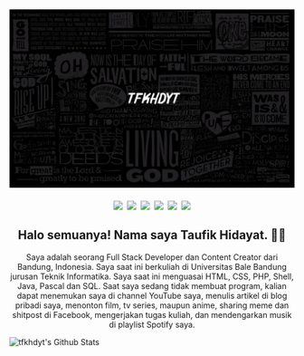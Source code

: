 ## [![stephen ajulu's header](images/145ace97964294c36724db8c9dd86010-picsay.jpg?raw=true)](https://stephenajulu.com)

<p align='center'>
<a href="Https://facebook.com/tfkhdyt142"><img height="30" src="https://www.pinclipart.com/picdir/big/2-21918_download-transparent-background-facebook-logo-clipart-facebook-logo.png"></a>&nbsp;
<a href="https://twitter.com/tfkhdyt"><img height="30" src="https://www.pinclipart.com/picdir/big/64-649167_the-pairings-twitter-icon-rounded-square-clipart.png"></a>&nbsp;
<a href="https://instagram.com/_tfkhdyt_"><img height="30" src="https://camo.githubusercontent.com/5cf2a148d1763dca531d1d43bdf234b4e57ee2e00f613589e6d307ccd1077a9f/68747470733a2f2f7777772e70696e636c69706172742e636f6d2f7069636469722f6269672f3130392d313039393330315f696e7374616772616d2d696e7374616772616d2d6c6f676f2d6e6f2d626f726465722d636c69706172742e706e67"></a>&nbsp;
<a href="https://youtube.com/tfkhdyt"><img height="30" src="https://www.pinclipart.com/picdir/big/530-5305952_youtube-computer-icons-portable-network-graphics-logo-logo.png"></a>&nbsp;
<a href="https://t.me/tfkhdyt"><img height="30" src="https://cdn4.iconfinder.com/data/icons/social-media-2146/512/37_social-512.png"></a>&nbsp;
<a href="https://open.spotify.com/playlist/4JR5wqcnuOQw6ppF38Vpu9?si=zHMKBfCiRrGVamKsL8LXqQ"><img height="30" src="https://cdn2.iconfinder.com/data/icons/social-icons-33/128/Spotify-512.png"></a>
</p>

<h2 align="center">Halo semuanya! Nama saya Taufik Hidayat. 👋🤓</h2>
<p align="center">Saya adalah seorang Full Stack Developer dan Content Creator dari Bandung, Indonesia.
Saya saat ini berkuliah di Universitas Bale Bandung jurusan Teknik Informatika.
Saya saat ini menguasai HTML, CSS, PHP, Shell, Java, Pascal dan SQL.
Saat saya sedang tidak membuat program, kalian dapat menemukan saya di channel YouTube saya, menulis artikel di blog pribadi saya, menonton film, tv series, maupun anime, sharing meme dan shitpost di Facebook, mengerjakan tugas kuliah, dan mendengarkan musik di playlist Spotify saya.</p>

![tfkhdyt's Github Stats](https://github-readme-stats.vercel.app/api?username=tfkhdyt&show_icons=true&theme=radical)
